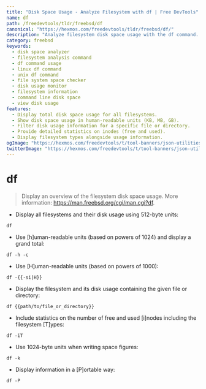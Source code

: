 ```yaml
---
title: "Disk Space Usage - Analyze Filesystem with df | Free DevTools"
name: df
path: /freedevtools/tldr/freebsd/df
canonical: "https://hexmos.com/freedevtools/tldr/freebsd/df/"
description: "Analyze filesystem disk space usage with the df command.  View detailed information on free and used space, including filesystem types and inodes. Free online tool, no registration required."
category: freebsd
keywords:
  - disk space analyzer
  - filesystem analysis command
  - df command usage
  - linux df command
  - unix df command
  - file system space checker
  - disk usage monitor
  - filesystem information
  - command line disk space
  - view disk usage
features:
  - Display total disk space usage for all filesystems.
  - Show disk space usage in human-readable units (KB, MB, GB).
  - Filter disk usage information for a specific file or directory.
  - Provide detailed statistics on inodes (free and used).
  - Display filesystem types alongside usage information.
ogImage: "https://hexmos.com/freedevtools/t/tool-banners/json-utilities-banner.png"
twitterImage: "https://hexmos.com/freedevtools/t/tool-banners/json-utilities-banner.png"
---
```


# df

> Display an overview of the filesystem disk space usage.
> More information: <https://man.freebsd.org/cgi/man.cgi?df>.

- Display all filesystems and their disk usage using 512-byte units:

`df`

- Use [h]uman-readable units (based on powers of 1024) and display a grand total:

`df -h -c`

- Use [H]uman-readable units (based on powers of 1000):

`df -{{-si|H}}`

- Display the filesystem and its disk usage containing the given file or directory:

`df {{path/to/file_or_directory}}`

- Include statistics on the number of free and used [i]nodes including the filesystem [T]ypes:

`df -iT`

- Use 1024-byte units when writing space figures:

`df -k`

- Display information in a [P]ortable way:

`df -P`
